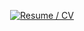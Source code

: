 <p align="center">
  <a href="https://eugeneponomarev.github.io/resume">
    <img src="https://img.shields.io/badge/Resume%20%2F%20CV-Open%20Profile-2ea44f?style=for-the-badge" alt="Resume / CV">
  </a>
</p>

